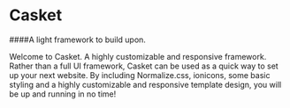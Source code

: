 Casket
======
####A light framework to build upon.

Welcome to Casket. A highly customizable and responsive framework. 
Rather than a full UI framework, Casket can be used as a quick way to set up your next website. 
By including Normalize.css, ionicons, some basic styling and a highly customizable and responsive 
template design, you will be up and running in no time!
